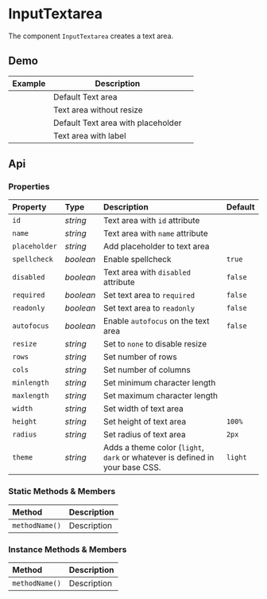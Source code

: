 # InputTextarea

The component `InputTextarea` creates a text area.

## Demo

<table class="example">
  <thead>
    <tr>
      <th>Example</th>
      <th>Description</th>
      <th></th>
    </tr>
  </thead>
  <tbody>
    <tr>
      <td><input-textarea></input-textarea></td>
      <td>Default Text area</td>
      <td>
        <icon-container src="./sprite.svg#code"></icon-container>
      </td>
    </tr>
    <tr>
      <td><input-textarea resize="none"></input-textarea></td>
      <td>Text area without resize</td>
      <td>
        <icon-container src="./sprite.svg#code"></icon-container>
      </td>
    </tr>
    <tr>
      <td><input-textarea placeholder="Type in me"></input-textarea></td>
      <td>Default Text area with placeholder</td>
      <td>
        <icon-container src="./sprite.svg#code"></icon-container>
      </td>
    </tr>
    <tr>
      <td><input-textarea label="Label"></input-textarea></td>
      <td>Text area with label</td>
      <td>
        <icon-container src="./sprite.svg#code"></icon-container>
      </td>
    </tr>
  </tbody>
</table>

## Api

### Properties

| Property | Type | Description | Default |
| :--- | :--- | :--- | :--- |
| `id` | *string* | Text area with `id` attribute | |
| `name` | *string* | Text area with `name` attribute | |
| `placeholder` | *string* | Add placeholder to text area |  |
| `spellcheck` | *boolean* | Enable spellcheck | `true` |
| `disabled` | *boolean* | Text area with `disabled` attribute | `false` |
| `required` | *boolean* | Set text area to `required` | `false` |
| `readonly` | *boolean* | Set text area to `readonly` | `false` |
| `autofocus` | *boolean* | Enable `autofocus` on the text area | `false` |
| `resize` | *string* | Set to `none` to disable resize | |
| `rows` | *string* | Set number of rows |  |
| `cols` | *string* | Set number of columns |  |
| `minlength` | *string* | Set minimum character length |  |
| `maxlength` | *string* | Set maximum character length |  |
| `width` | *string* | Set width of text area |  |
| `height` | *string* | Set height of text area | `100%` |
| `radius` | *string* | Set radius of text area | `2px` |
| `theme` | *string* | Adds a theme color (`light`, `dark` or whatever is defined in your base CSS. | `light` |

### Static Methods & Members

| Method | Description |
| :--- | :--- |
| `methodName()` | Description |

### Instance Methods & Members

| Method | Description |
| :--- | :--- |
| `methodName()` | Description |
